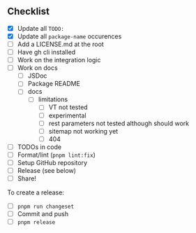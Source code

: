 ## Checklist

- [x] Update all `TODO:`
- [x] Update all `package-name` occurences
- [ ] Add a LICENSE.md at the root
- [ ] Have gh cli installed
- [ ] Work on the integration logic
- [ ] Work on docs
  - [ ] JSDoc
  - [ ] Package README
  - [ ] docs
    - [ ] limitations
      - [ ] VT not tested
      - [ ] experimental
      - [ ] rest parameters not tested although should work
      - [ ] sitemap not working yet
      - [ ] 404
- [ ] TODOs in code
- [ ] Format/lint (`pnpm lint:fix`)
- [ ] Setup GitHub repository
- [ ] Release (see below)
- [ ] Share!

To create a release:
- [ ] `pnpm run changeset`
- [ ] Commit and push
- [ ] `pnpm release`
